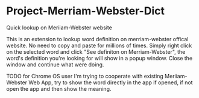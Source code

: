 # Project-Merriam-Webster-Dict
Quick lookup on Meriiam-Webster website

This is an extension to lookup word definition on merriam-webster offical website. No need to copy and paste for millions of times. Simply right click on the selected word and click "See definiton on Merriam-Webster", the word's definition you're looking for will show in a popup window. Close the window and continue what were doing.

TODO for Chrome OS user
I'm trying to cooperate with existing Meriiam-Webster Web App, try to show the word directly in the app if opened, if not open the app and then show the meaning. 
